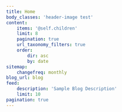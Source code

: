 ```yaml
---
title: Home
body_classes: 'header-image test'
content:
    items: '@self.children'
    limit: 8
    pagination: true
    url_taxonomy_filters: true
    order:
        dir: asc
        by: date
sitemap:
    changefreq: monthly
blog_url: blog
feed:
    description: 'Sample Blog Description'
    limit: 10
pagination: true
---
```


